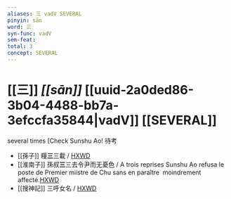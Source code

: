 ```yaml
---
aliases: 三 vadV SEVERAL
pinyin: sān
word: 三
syn-func: vadV
sem-feat: 
total: 3
concept: SEVERAL 
---
```

# [[三]] *[[sān]]*  [[uuid-2a0ded86-3b04-4488-bb7a-3efccfa35844|vadV]] [[SEVERAL]]
several times [Check Sunshu Ao! 待考
 - [[孫子]] 糧**三**三載 / [HXWD](https://hxwd.org/textview.html?location=KR3b0003_tls_002-2a.4)
 - [[淮南子]] 孫叔**三**三去令尹而无憂色 / A trois reprises Sunshu Ao refusa le poste de Premier miistre de Chu sans en paraître  moindrement affecté.[HXWD](https://hxwd.org/textview.html?location=KR3j0010_tls_013-31a.13)
 - [[搜神記]] 三呼女名 / [HXWD](https://hxwd.org/textview.html?location=KR3l0099_tls_015-1a.36)